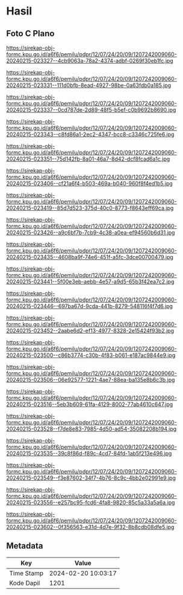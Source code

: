# Hasil

## Foto C Plano

https://sirekap-obj-formc.kpu.go.id/a6f6/pemilu/pdpr/12/07/24/20/09/1207242009060-20240215-023327--4cb9063a-78a2-4374-adbf-0269f30eb1fc.jpg

https://sirekap-obj-formc.kpu.go.id/a6f6/pemilu/pdpr/12/07/24/20/09/1207242009060-20240215-023331--111d0bfb-8ead-4927-98be-0a63fdb0a185.jpg

https://sirekap-obj-formc.kpu.go.id/a6f6/pemilu/pdpr/12/07/24/20/09/1207242009060-20240215-023337--0cd787de-2d89-48f5-b5ef-c0b9692b8690.jpg

https://sirekap-obj-formc.kpu.go.id/a6f6/pemilu/pdpr/12/07/24/20/09/1207242009060-20240215-023343--c8fd86a1-2ec2-4347-bcc8-c3346c725fe6.jpg

https://sirekap-obj-formc.kpu.go.id/a6f6/pemilu/pdpr/12/07/24/20/09/1207242009060-20240215-023351--75d142fb-8a01-46a7-8d42-dcf8fcad6a1c.jpg

https://sirekap-obj-formc.kpu.go.id/a6f6/pemilu/pdpr/12/07/24/20/09/1207242009060-20240215-023406--cf21a6f4-b503-469a-b040-960f8f4ed1b5.jpg

https://sirekap-obj-formc.kpu.go.id/a6f6/pemilu/pdpr/12/07/24/20/09/1207242009060-20240215-023419--85d7d523-375d-40c0-8773-f8643eff69ca.jpg

https://sirekap-obj-formc.kpu.go.id/a6f6/pemilu/pdpr/12/07/24/20/09/1207242009060-20240215-023426--a9c6bf7b-7cb9-4c38-a0ea-ef94560b6d31.jpg

https://sirekap-obj-formc.kpu.go.id/a6f6/pemilu/pdpr/12/07/24/20/09/1207242009060-20240215-023435--4608ba9f-74e6-451f-a5fc-3dce00700479.jpg

https://sirekap-obj-formc.kpu.go.id/a6f6/pemilu/pdpr/12/07/24/20/09/1207242009060-20240215-023441--5f00e3eb-aebb-4e57-a9d5-65b3f42ea7c2.jpg

https://sirekap-obj-formc.kpu.go.id/a6f6/pemilu/pdpr/12/07/24/20/09/1207242009060-20240215-023446--697ba67d-9cda-441b-8279-548116f4f7d6.jpg

https://sirekap-obj-formc.kpu.go.id/a6f6/pemilu/pdpr/12/07/24/20/09/1207242009060-20240215-023452--2aabe6d2-ef13-4977-8328-2e15424f93b2.jpg

https://sirekap-obj-formc.kpu.go.id/a6f6/pemilu/pdpr/12/07/24/20/09/1207242009060-20240215-023500--c86b3774-c30b-4f83-b061-e187ac9844e9.jpg

https://sirekap-obj-formc.kpu.go.id/a6f6/pemilu/pdpr/12/07/24/20/09/1207242009060-20240215-023506--06e92577-1221-4ae7-88ea-ba135e8b6c3b.jpg

https://sirekap-obj-formc.kpu.go.id/a6f6/pemilu/pdpr/12/07/24/20/09/1207242009060-20240215-023516--5eb3b609-61fa-4129-8002-77ab4610c647.jpg

https://sirekap-obj-formc.kpu.go.id/a6f6/pemilu/pdpr/12/07/24/20/09/1207242009060-20240215-023528--f7de8e83-7985-4d50-ad54-35082208b194.jpg

https://sirekap-obj-formc.kpu.go.id/a6f6/pemilu/pdpr/12/07/24/20/09/1207242009060-20240215-023535--39c8f86d-f89c-4cd7-84fd-1ab5f213e496.jpg

https://sirekap-obj-formc.kpu.go.id/a6f6/pemilu/pdpr/12/07/24/20/09/1207242009060-20240215-023549--f3e87602-34f7-4b76-8c9c-4bb2e02991e9.jpg

https://sirekap-obj-formc.kpu.go.id/a6f6/pemilu/pdpr/12/07/24/20/09/1207242009060-20240215-023556--e257bc95-fcd6-4fa8-9820-85c5a33a5a6a.jpg

https://sirekap-obj-formc.kpu.go.id/a6f6/pemilu/pdpr/12/07/24/20/09/1207242009060-20240215-023602--0f356563-e31d-4d7e-9f32-8b8cdb08dfe5.jpg


## Metadata

| Key        | Value               |
| ---------- | ------------------- |
| Time Stamp | 2024-02-20 10:03:17 |
| Kode Dapil | 1201                |



